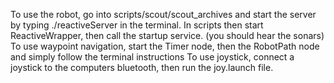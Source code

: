 To use the robot, go into scripts/scout/scout_archives and start the server by typing ./reactiveServer in the terminal.
In scripts then start ReactiveWrapper, then call the startup service. (you should hear the sonars)
To use waypoint navigation, start the Timer node, then the RobotPath node and simply follow the terminal instructions
To use joystick, connect a joystick to the computers bluetooth, then run the joy.launch file.
